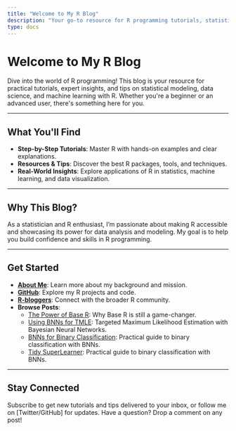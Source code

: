 ```yaml
---
title: "Welcome to My R Blog"
description: "Your go-to resource for R programming tutorials, statistical modeling, and data science insights."
type: docs
---
```


# Welcome to My R Blog

Dive into the world of R programming! This blog is your resource for practical tutorials, expert insights, and tips on statistical modeling, data science, and machine learning with R. Whether you're a beginner or an advanced user, there's something here for you.

---

## What You'll Find

- **Step-by-Step Tutorials**: Master R with hands-on examples and clear explanations.
- **Resources & Tips**: Discover the best R packages, tools, and techniques.
- **Real-World Insights**: Explore applications of R in statistics, machine learning, and data visualization.

---

## Why This Blog?

As a statistician and R enthusiast, I’m passionate about making R accessible and showcasing its power for data analysis and modeling. My goal is to help you build confidence and skills in R programming.

---

## Get Started

- **[About Me](/about/)**: Learn more about my background and mission.
- **[GitHub](https://github.com/swarnendu-stat/)**: Explore my R projects and code.
- **[R-bloggers](http://www.r-bloggers.com)**: Connect with the broader R community.
- **Browse Posts**:
  - [The Power of Base R](/post/2025/01/17/power-of-base-R/): Why Base R is still a game-changer.
  - [Using BNNs for TMLE](/post/2025/01/17/bnns-for-tmle/): Targeted Maximum Likelihood Estimation with Bayesian Neural Networks.
  - [BNNs for Binary Classification](/post/2025/04/18/bnns-binary-classification/): Practical guide to binary classification with BNNs.
  - [Tidy SuperLearner](/post/2025/08/15/tidy-superlearner/): Practical guide to binary classification with BNNs.

---

## Stay Connected

Subscribe to get new tutorials and tips delivered to your inbox, or follow me on [Twitter/GitHub] for updates. Have a question? Drop a comment on any post!
